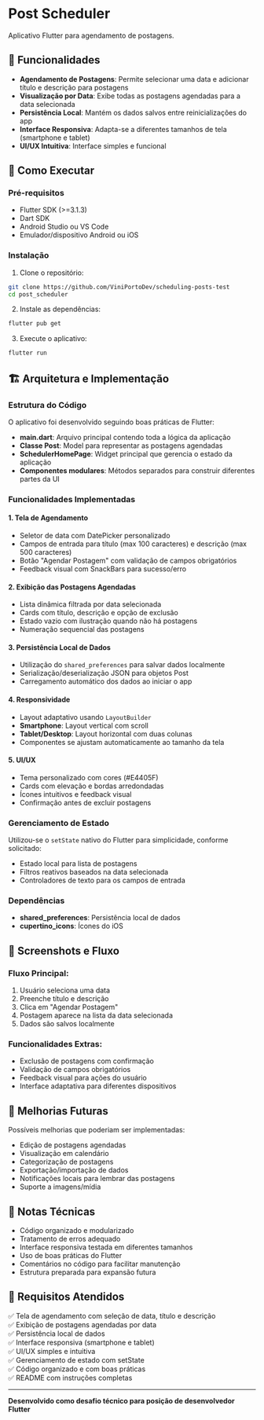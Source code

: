 # Post Scheduler

Aplicativo Flutter para agendamento de postagens.

## 📱 Funcionalidades

- **Agendamento de Postagens**: Permite selecionar uma data e adicionar título e descrição para postagens
- **Visualização por Data**: Exibe todas as postagens agendadas para a data selecionada
- **Persistência Local**: Mantém os dados salvos entre reinicializações do app
- **Interface Responsiva**: Adapta-se a diferentes tamanhos de tela (smartphone e tablet)
- **UI/UX Intuitiva**: Interface simples e funcional

## 🚀 Como Executar

### Pré-requisitos
- Flutter SDK (>=3.1.3)
- Dart SDK
- Android Studio ou VS Code
- Emulador/dispositivo Android ou iOS

### Instalação

1. Clone o repositório:
```bash
git clone https://github.com/ViniPortoDev/scheduling-posts-test
cd post_scheduler
```

2. Instale as dependências:
```bash
flutter pub get
```

3. Execute o aplicativo:
```bash
flutter run
```

## 🏗️ Arquitetura e Implementação

### Estrutura do Código

O aplicativo foi desenvolvido seguindo boas práticas de Flutter:

- **main.dart**: Arquivo principal contendo toda a lógica da aplicação
- **Classe Post**: Model para representar as postagens agendadas
- **SchedulerHomePage**: Widget principal que gerencia o estado da aplicação
- **Componentes modulares**: Métodos separados para construir diferentes partes da UI

### Funcionalidades Implementadas

#### 1. Tela de Agendamento
- Seletor de data com DatePicker personalizado
- Campos de entrada para título (max 100 caracteres) e descrição (max 500 caracteres)
- Botão "Agendar Postagem" com validação de campos obrigatórios
- Feedback visual com SnackBars para sucesso/erro

#### 2. Exibição das Postagens Agendadas
- Lista dinâmica filtrada por data selecionada
- Cards com título, descrição e opção de exclusão
- Estado vazio com ilustração quando não há postagens
- Numeração sequencial das postagens

#### 3. Persistência Local de Dados
- Utilização do `shared_preferences` para salvar dados localmente
- Serialização/deserialização JSON para objetos Post
- Carregamento automático dos dados ao iniciar o app

#### 4. Responsividade
- Layout adaptativo usando `LayoutBuilder`
- **Smartphone**: Layout vertical com scroll
- **Tablet/Desktop**: Layout horizontal com duas colunas
- Componentes se ajustam automaticamente ao tamanho da tela

#### 5. UI/UX
- Tema personalizado com cores (#E4405F)
- Cards com elevação e bordas arredondadas
- Ícones intuitivos e feedback visual
- Confirmação antes de excluir postagens

### Gerenciamento de Estado

Utilizou-se o `setState` nativo do Flutter para simplicidade, conforme solicitado:
- Estado local para lista de postagens
- Filtros reativos baseados na data selecionada
- Controladores de texto para os campos de entrada

### Dependências

- **shared_preferences**: Persistência local de dados
- **cupertino_icons**: Ícones do iOS

## 📱 Screenshots e Fluxo

### Fluxo Principal:
1. Usuário seleciona uma data
2. Preenche título e descrição
3. Clica em "Agendar Postagem"
4. Postagem aparece na lista da data selecionada
5. Dados são salvos localmente

### Funcionalidades Extras:
- Exclusão de postagens com confirmação
- Validação de campos obrigatórios
- Feedback visual para ações do usuário
- Interface adaptativa para diferentes dispositivos

## 🔧 Melhorias Futuras

Possíveis melhorias que poderiam ser implementadas:

- Edição de postagens agendadas
- Visualização em calendário
- Categorização de postagens
- Exportação/importação de dados
- Notificações locais para lembrar das postagens
- Suporte a imagens/mídia

## 📝 Notas Técnicas

- Código organizado e modularizado
- Tratamento de erros adequado
- Interface responsiva testada em diferentes tamanhos
- Uso de boas práticas do Flutter
- Comentários no código para facilitar manutenção
- Estrutura preparada para expansão futura

## 🎯 Requisitos Atendidos

✅ Tela de agendamento com seleção de data, título e descrição  
✅ Exibição de postagens agendadas por data  
✅ Persistência local de dados  
✅ Interface responsiva (smartphone e tablet)  
✅ UI/UX simples e intuitiva  
✅ Gerenciamento de estado com setState  
✅ Código organizado e com boas práticas  
✅ README com instruções completas  

---

**Desenvolvido como desafio técnico para posição de desenvolvedor Flutter**
